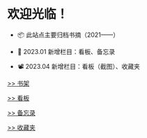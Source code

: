 # 欢迎光临！

- 📦 此站点主要归档书摘（2021——）

- 📰 2023.01 新增栏目：看板、备忘录

- 📽️ 2023.04 新增栏目：看板（截图）、收藏夹

[>> 书架](read/list)

[>> 看板](watch/nav)

[>> 备忘录](note)

[>> 收藏夹](stage)